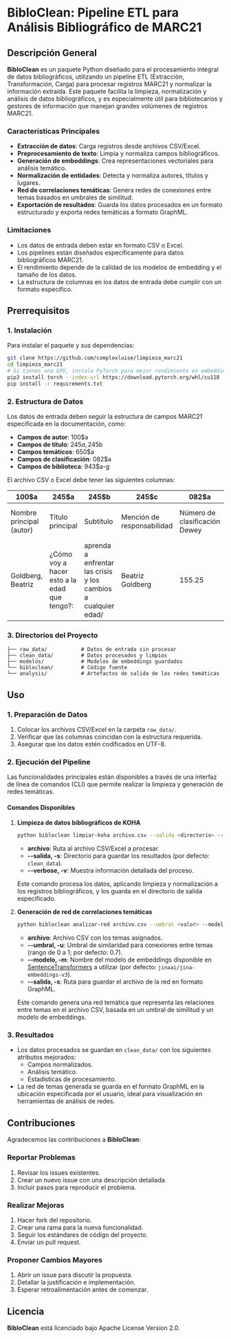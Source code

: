 # BibloClean: Pipeline ETL para Análisis Bibliográfico de MARC21

## Descripción General

**BibloClean** es un paquete Python diseñado para el procesamiento integral de datos bibliográficos, utilizando un pipeline ETL (Extracción, Transformación, Carga) para procesar registros MARC21 y normalizar la información extraída. Este paquete facilita la limpieza, normalización y análisis de datos bibliográficos, y es especialmente útil para bibliotecarios y gestores de información que manejan grandes volúmenes de registros MARC21.

### Características Principales

- **Extracción de datos**: Carga registros desde archivos CSV/Excel.
- **Preprocesamiento de texto**: Limpia y normaliza campos bibliográficos.
- **Generación de embeddings**: Crea representaciones vectoriales para análisis temático.
- **Normalización de entidades**: Detecta y normaliza autores, títulos y lugares.
- **Red de correlaciones temáticas**: Genera redes de conexiones entre temas basados en umbrales de similitud.
- **Exportación de resultados**: Guarda los datos procesados en un formato estructurado y exporta redes temáticas a formato GraphML.

### Limitaciones

- Los datos de entrada deben estar en formato CSV o Excel.
- Los pipelines están diseñados específicamente para datos bibliográficos MARC21.
- El rendimiento depende de la calidad de los modelos de embedding y el tamaño de los datos.
- La estructura de columnas en los datos de entrada debe cumplir con un formato específico.

## Prerrequisitos

### 1. Instalación

Para instalar el paquete y sus dependencias:

```bash
git clone https://github.com/complexluise/limpieza_marc21
cd limpieza_marc21
# Si tienes una GPU, instala PyTorch para mejor rendimiento en embeddings
pip3 install torch --index-url https://download.pytorch.org/whl/cu118
pip install -r requirements.txt
```

### 2. Estructura de Datos

Los datos de entrada deben seguir la estructura de campos MARC21 especificada en la documentación, como:

- **Campos de autor**: 100$a
- **Campos de título**: 245$a, 245$b
- **Campos temáticos**: 650$a
- **Campos de clasificación**: 082$a
- **Campos de biblioteca**: 943$a-g

El archivo CSV o Excel debe tener las siguientes columnas:

| 100$a             | 245$a                                   | 245$b                                         | 245$c             | 082$a | 082$b | 082$2 | 090$a | 090$b | 650$a                                       | 650$y | 650$v | 650$x              | 520$a                                                | 943$a     | 943$b | 943$c | 943$d | 943$e | 943$f | 943$g |
|-------------------|-----------------------------------------|-----------------------------------------------|-------------------|-------|-------|-------|-------|-------|---------------------------------------------|--------|--------|--------------------|-------------------------------------------------------|-----------|--------|--------|--------|--------|--------|--------|
| Nombre principal (autor) | Título principal                             | Subtítulo                                         | Mención de responsabilidad | Número de clasificación Dewey | Número adicional de clasificación | Edición de la clasificación Dewey | Clasificación local | Número de clasificación local adicional | Tema principal                                  | Periodo cronológico | Forma del término | Subdivisión temática   | Resumen | Biblioteca_1 | Biblioteca_2 | Biblioteca_3 | Biblioteca_6 | Biblioteca_5 | Biblioteca_4 | Biblioteca_7 |
| Goldberg, Beatriz | ¿Cómo voy a hacer esto a la edad que tengo?: | aprenda a enfrentar las crisis y los cambios a cualquier edad/ | Beatriz Goldberg | 155.25 |       | 20    |       |       | Autoestima;Autorrealización (Psicología);Tristeza |        |        | Aspectos psicologicos | FAJM                                                  |           |        |        |        |        |        |        |

### 3. Directorios del Proyecto

```plaintext
├── raw_data/           # Datos de entrada sin procesar
├── clean_data/         # Datos procesados y limpios
├── modelos/            # Modelos de embeddings guardados
└── bibloclean/         # Código fuente
└── analysis/           # Artefactos de salida de las redes temáticas
```

## Uso

### 1. Preparación de Datos

1. Colocar los archivos CSV/Excel en la carpeta `raw_data/`.
2. Verificar que las columnas coincidan con la estructura requerida.
3. Asegurar que los datos estén codificados en UTF-8.

### 2. Ejecución del Pipeline

Las funcionalidades principales están disponibles a través de una interfaz de línea de comandos (CLI) que permite realizar la limpieza y generación de redes temáticas.

#### Comandos Disponibles

1. **Limpieza de datos bibliográficos de KOHA**

   ```bash
   python bibloclean limpiar-koha archivo.csv --salida <directorio> --verbose
   ```

   - **archivo**: Ruta al archivo CSV/Excel a procesar.
   - **--salida, -s**: Directorio para guardar los resultados (por defecto: `clean_data`).
   - **--verbose, -v**: Muestra información detallada del proceso.

   Este comando procesa los datos, aplicando limpieza y normalización a los registros bibliográficos, y los guarda en el directorio de salida especificado.

2. **Generación de red de correlaciones temáticas**

   ```bash
   python bibloclean analizar-red archivo.csv --umbral <valor> --modelo <nombre_modelo> --salida <ruta_salida>
   ```

   - **archivo**: Archivo CSV con los temas asignados.
   - **--umbral, -u**: Umbral de similaridad para conexiones entre temas (rango de 0 a 1; por defecto: 0.7).
   - **--modelo, -m**: Nombre del modelo de embeddings disponible en [SentenceTransformers](https://www.sbert.net/docs/sentence_transformer/pretrained_models.html) a utilizar (por defecto: `jinaai/jina-embeddings-v3`).
   - **--salida, -s**: Ruta para guardar el archivo de la red en formato GraphML.

   Este comando genera una red temática que representa las relaciones entre temas en el archivo CSV, basada en un umbral de similitud y un modelo de embeddings.

### 3. Resultados

- Los datos procesados se guardan en `clean_data/` con los siguientes atributos mejorados:
  - Campos normalizados.
  - Análisis temático.
  - Estadísticas de procesamiento.
- La red de temas generada se guarda en el formato GraphML en la ubicación especificada por el usuario, ideal para visualización en herramientas de análisis de redes.

## Contribuciones

Agradecemos las contribuciones a **BibloClean**:

### Reportar Problemas

1. Revisar los issues existentes.
2. Crear un nuevo issue con una descripción detallada.
3. Incluir pasos para reproducir el problema.

### Realizar Mejoras

1. Hacer fork del repositorio.
2. Crear una rama para la nueva funcionalidad.
3. Seguir los estándares de código del proyecto.
4. Enviar un pull request.

### Proponer Cambios Mayores

1. Abrir un issue para discutir la propuesta.
2. Detallar la justificación e implementación.
3. Esperar retroalimentación antes de comenzar.

## Licencia

**BibloClean** está licenciado bajo Apache License Version 2.0.